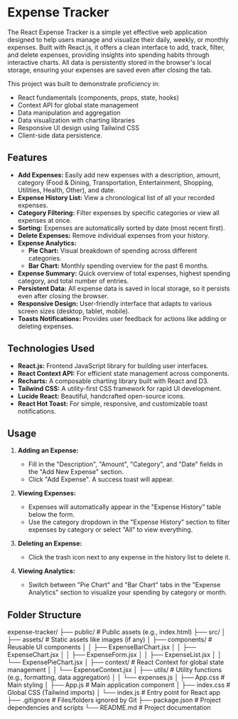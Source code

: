 # Expense Tracker

The React Expense Tracker is a simple yet effective web application designed to help users manage and visualize their daily, weekly, or monthly expenses. Built with React.js, it offers a clean interface to add, track, filter, and delete expenses, providing insights into spending habits through interactive charts. All data is persistently stored in the browser's local storage, ensuring your expenses are saved even after closing the tab.

This project was built to demonstrate proficiency in:
* React fundamentals (components, props, state, hooks)
* Context API for global state management
* Data manipulation and aggregation
* Data visualization with charting libraries
* Responsive UI design using Tailwind CSS
* Client-side data persistence.

## Features

* **Add Expenses:** Easily add new expenses with a description, amount, category (Food & Dining, Transportation, Entertainment, Shopping, Utilities, Health, Other), and date.
* **Expense History List:** View a chronological list of all your recorded expenses.
* **Category Filtering:** Filter expenses by specific categories or view all expenses at once.
* **Sorting:** Expenses are automatically sorted by date (most recent first).
* **Delete Expenses:** Remove individual expenses from your history.
* **Expense Analytics:**
    * **Pie Chart:** Visual breakdown of spending across different categories.
    * **Bar Chart:** Monthly spending overview for the past 6 months.
* **Expense Summary:** Quick overview of total expenses, highest spending category, and total number of entries.
* **Persistent Data:** All expense data is saved in local storage, so it persists even after closing the browser.
* **Responsive Design:** User-friendly interface that adapts to various screen sizes (desktop, tablet, mobile).
* **Toasts Notifications:** Provides user feedback for actions like adding or deleting expenses.





## Technologies Used

* **React.js:** Frontend JavaScript library for building user interfaces.
* **React Context API:** For efficient state management across components.
* **Recharts:** A composable charting library built with React and D3.
* **Tailwind CSS:** A utility-first CSS framework for rapid UI development.
* **Lucide React:** Beautiful, handcrafted open-source icons.
* **React Hot Toast:** For simple, responsive, and customizable toast notifications.



## Usage

1.  **Adding an Expense:**
    * Fill in the "Description", "Amount", "Category", and "Date" fields in the "Add New Expense" section.
    * Click "Add Expense". A success toast will appear.

2.  **Viewing Expenses:**
    * Expenses will automatically appear in the "Expense History" table below the form.
    * Use the category dropdown in the "Expense History" section to filter expenses by category or select "All" to view everything.

3.  **Deleting an Expense:**
    * Click the trash icon next to any expense in the history list to delete it.

4.  **Viewing Analytics:**
    * Switch between "Pie Chart" and "Bar Chart" tabs in the "Expense Analytics" section to visualize your spending by category or month.

## Folder Structure

expense-tracker/
├── public/                 # Public assets (e.g., index.html)
├── src/
│   ├── assets/             # Static assets like images (if any)
│   ├── components/         # Reusable UI components
│   │   ├── ExpenseBarChart.jsx
│   │   ├── ExpenseChart.jsx
│   │   ├── ExpenseForm.jsx
│   │   ├── ExpenseList.jsx
│   │   └── ExpensePieChart.jsx
│   ├── context/            # React Context for global state management
│   │   └── ExpenseContext.jsx
│   ├── utils/              # Utility functions (e.g., formatting, data aggregation)
│   │   └── expenses.js
│   ├── App.css             # Main styling
│   ├── App.js              # Main application component
│   ├── index.css           # Global CSS (Tailwind imports)
│   └── index.js            # Entry point for React app
├── .gitignore              # Files/folders ignored by Git
├── package.json            # Project dependencies and scripts
└── README.md               # Project documentation



